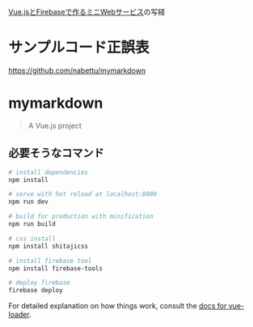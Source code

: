 [Vue.jsとFirebaseで作るミニWebサービス](http://www.amazon.co.jp/exec/obidos/ASIN/B07HXMHQQK/mistolteen-22/)の写経
 
# サンプルコード正誤表
https://github.com/nabettu/mymarkdown


# mymarkdown

> A Vue.js project

## 必要そうなコマンド

``` bash
# install dependencies
npm install

# serve with hot reload at localhost:8080
npm run dev

# build for production with minification
npm run build

# css install
npm install shitajicss

# install firebase tool
npm install firebase-tools

# deploy firebase
firebase deploy
```

For detailed explanation on how things work, consult the [docs for vue-loader](http://vuejs.github.io/vue-loader).
